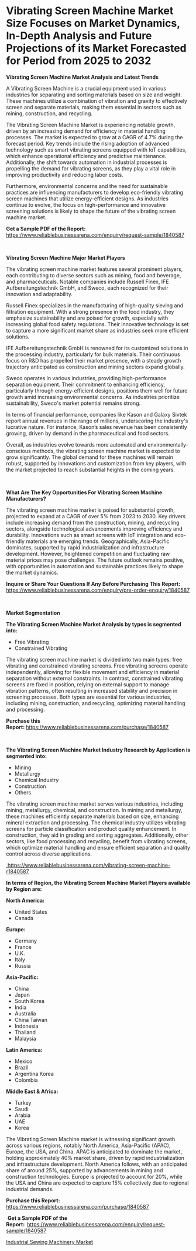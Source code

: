 <p><h1>Vibrating Screen Machine Market Size Focuses on Market Dynamics, In-Depth Analysis and Future Projections of its Market Forecasted for Period from 2025 to 2032</h1></p><p><strong>Vibrating Screen Machine Market Analysis and Latest Trends</strong></p>
<p><p>A Vibrating Screen Machine is a crucial equipment used in various industries for separating and sorting materials based on size and weight. These machines utilize a combination of vibration and gravity to effectively screen and separate materials, making them essential in sectors such as mining, construction, and recycling. </p><p>The Vibrating Screen Machine Market is experiencing notable growth, driven by an increasing demand for efficiency in material handling processes. The market is expected to grow at a CAGR of 4.7% during the forecast period. Key trends include the rising adoption of advanced technology such as smart vibrating screens equipped with IoT capabilities, which enhance operational efficiency and predictive maintenance. Additionally, the shift towards automation in industrial processes is propelling the demand for vibrating screens, as they play a vital role in improving productivity and reducing labor costs. </p><p>Furthermore, environmental concerns and the need for sustainable practices are influencing manufacturers to develop eco-friendly vibrating screen machines that utilize energy-efficient designs. As industries continue to evolve, the focus on high-performance and innovative screening solutions is likely to shape the future of the vibrating screen machine market.</p></p>
<p><strong>Get a Sample PDF of the Report:&nbsp;</strong> <a href="https://www.reliablebusinessarena.com/enquiry/request-sample/1840587?utm_campaign=2581&utm_medium=2&utm_source=Github&utm_content=ia&utm_term=22022025&utm_id=vibrating-screen-machine">https://www.reliablebusinessarena.com/enquiry/request-sample/1840587</a></p>
<p>&nbsp;</p>
<p><strong>Vibrating Screen Machine Major Market Players</strong></p>
<p><p>The vibrating screen machine market features several prominent players, each contributing to diverse sectors such as mining, food and beverage, and pharmaceuticals. Notable companies include Russell Finex, IFE Aufbereitungstechnik GmbH, and Sweco, each recognized for their innovation and adaptability.</p><p>Russell Finex specializes in the manufacturing of high-quality sieving and filtration equipment. With a strong presence in the food industry, they emphasize sustainability and are poised for growth, especially with increasing global food safety regulations. Their innovative technology is set to capture a more significant market share as industries seek more efficient solutions.</p><p>IFE Aufbereitungstechnik GmbH is renowned for its customized solutions in the processing industry, particularly for bulk materials. Their continuous focus on R&D has propelled their market presence, with a steady growth trajectory anticipated as construction and mining sectors expand globally.</p><p>Sweco operates in various industries, providing high-performance separation equipment. Their commitment to enhancing efficiency, particularly through energy-efficient designs, positions them well for future growth amid increasing environmental concerns. As industries prioritize sustainability, Sweco's market potential remains strong.</p><p>In terms of financial performance, companies like Kason and Galaxy Sivtek report annual revenues in the range of millions, underscoring the industry's lucrative nature. For instance, Kason’s sales revenue has been consistently growing, driven by demand in the pharmaceutical and food sectors.</p><p>Overall, as industries evolve towards more automated and environmentally-conscious methods, the vibrating screen machine market is expected to grow significantly. The global demand for these machines will remain robust, supported by innovations and customization from key players, with the market projected to reach substantial heights in the coming years.</p></p>
<p>&nbsp;</p>
<p><strong>What Are The Key Opportunities For Vibrating Screen Machine Manufacturers?</strong></p>
<p><p>The vibrating screen machine market is poised for substantial growth, projected to expand at a CAGR of over 5% from 2023 to 2030. Key drivers include increasing demand from the construction, mining, and recycling sectors, alongside technological advancements improving efficiency and durability. Innovations such as smart screens with IoT integration and eco-friendly materials are emerging trends. Geographically, Asia-Pacific dominates, supported by rapid industrialization and infrastructure development. However, heightened competition and fluctuating raw material prices may pose challenges. The future outlook remains positive, with opportunities in automation and sustainable practices likely to shape the market dynamics.</p></p>
<p><strong>Inquire or Share Your Questions If Any Before Purchasing This Report:</strong> <a href="https://www.reliablebusinessarena.com/enquiry/pre-order-enquiry/1840587?utm_campaign=2581&utm_medium=2&utm_source=Github&utm_content=ia&utm_term=22022025&utm_id=vibrating-screen-machine">https://www.reliablebusinessarena.com/enquiry/pre-order-enquiry/1840587</a></p>
<p>&nbsp;</p>
<p><strong>Market Segmentation</strong></p>
<p><strong>The Vibrating Screen Machine Market Analysis by types is segmented into:</strong></p>
<p><ul><li>Free Vibrating</li><li>Constrained Vibrating</li></ul></p>
<p><p>The vibrating screen machine market is divided into two main types: free vibrating and constrained vibrating screens. Free vibrating screens operate independently, allowing for flexible movement and efficiency in material separation without external constraints. In contrast, constrained vibrating screens are fixed in position, relying on external support to manage vibration patterns, often resulting in increased stability and precision in screening processes. Both types are essential for various industries, including mining, construction, and recycling, optimizing material handling and processing.</p></p>
<p><strong>Purchase this Report:&nbsp;</strong><a href="https://www.reliablebusinessarena.com/purchase/1840587?utm_campaign=2581&utm_medium=2&utm_source=Github&utm_content=ia&utm_term=22022025&utm_id=vibrating-screen-machine">https://www.reliablebusinessarena.com/purchase/1840587</a></p>
<p>&nbsp;</p>
<p><strong>The Vibrating Screen Machine Market Industry Research by Application is segmented into:</strong></p>
<p><ul><li>Mining</li><li>Metallurgy</li><li>Chemical Industry</li><li>Construction</li><li>Others</li></ul></p>
<p><p>The vibrating screen machine market serves various industries, including mining, metallurgy, chemical, and construction. In mining and metallurgy, these machines efficiently separate materials based on size, enhancing mineral extraction and processing. The chemical industry utilizes vibrating screens for particle classification and product quality enhancement. In construction, they aid in grading and sorting aggregates. Additionally, other sectors, like food processing and recycling, benefit from vibrating screens, which optimize material handling and ensure efficient separation and quality control across diverse applications.</p></p>
<p><a href="https://www.reliablebusinessarena.com/vibrating-screen-machine-r1840587?utm_campaign=2581&utm_medium=2&utm_source=Github&utm_content=ia&utm_term=22022025&utm_id=vibrating-screen-machine">&nbsp;https://www.reliablebusinessarena.com/vibrating-screen-machine-r1840587</a></p>
<p><strong>In terms of Region, the Vibrating Screen Machine Market Players available by Region are:</strong></p>
<p>
    <p> <strong> North America: </strong>
        <ul>
            <li>United States</li>
            <li>Canada</li>
        </ul>
        </p> 
    <p> <strong> Europe: </strong>
        <ul>
            <li>Germany</li>
            <li>France</li>
            <li>U.K.</li>
            <li>Italy</li>
            <li>Russia</li>
        </ul>
        </p> 
    <p> <strong> Asia-Pacific: </strong>
        <ul>
            <li>China</li>
            <li>Japan</li>
            <li>South Korea</li>
            <li>India</li>
            <li>Australia</li>
            <li>China Taiwan</li>
            <li>Indonesia</li>
            <li>Thailand</li>
            <li>Malaysia</li>
        </ul>
        </p> 
    <p> <strong> Latin America: </strong>
        <ul>
            <li>Mexico</li>
            <li>Brazil</li>
            <li>Argentina Korea</li>
            <li>Colombia</li>
        </ul>
        </p> 
    <p> <strong> Middle East & Africa: </strong>
        <ul>
            <li>Turkey</li>
            <li>Saudi</li>
            <li>Arabia</li>
            <li>UAE</li>
            <li>Korea</li>
        </ul>
    </p>
    </p>
<p><p>The Vibrating Screen Machine market is witnessing significant growth across various regions, notably North America, Asia-Pacific (APAC), Europe, the USA, and China. APAC is anticipated to dominate the market, holding approximately 40% market share, driven by rapid industrialization and infrastructure development. North America follows, with an anticipated share of around 25%, supported by advancements in mining and construction technologies. Europe is projected to account for 20%, while the USA and China are expected to capture 15% collectively due to regional industrial demands.</p></p>
<p><strong>Purchase this Report: </strong><a href="https://www.reliablebusinessarena.com/purchase/1840587?utm_campaign=2581&utm_medium=2&utm_source=Github&utm_content=ia&utm_term=22022025&utm_id=vibrating-screen-machine">https://www.reliablebusinessarena.com/purchase/1840587</a></p>
<p>&nbsp;<strong>Get a Sample PDF of the Report:&nbsp;&nbsp;</strong><a href="https://www.reliablebusinessarena.com/enquiry/request-sample/1840587?utm_campaign=2581&utm_medium=2&utm_source=Github&utm_content=ia&utm_term=22022025&utm_id=vibrating-screen-machine">https://www.reliablebusinessarena.com/enquiry/request-sample/1840587</a></p>
<p><strong></strong></p>
<p><p><a href="https://github.com/carendesrochers299/Market-Research-Report-List-1/blob/main/industrial-sewing-machinery-market.md?utm_campaign=2581&utm_medium=2&utm_source=Github&utm_content=ia&utm_term=22022025&utm_id=vibrating-screen-machine">Industrial Sewing Machinery Market</a></p></p>